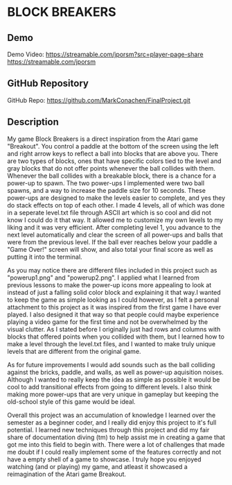 # BLOCK BREAKERS

## Demo
Demo Video: https://streamable.com/jporsm?src=player-page-share
            https://streamable.com/jporsm

## GitHub Repository
GitHub Repo: https://github.com/MarkConachen/FinalProject.git

## Description
My game Block Breakers is a direct inspiration from the Atari game "Breakout". You control a paddle at the bottom of the screen using the left and right arrow keys to reflect a ball into blocks that are above you. There are two types of blocks, ones that have specific colors tied to the level and gray blocks that do not offer
points whenever the ball collides with them. Whenever the ball collides with a breakable block, there is a chance for a power-up to spawn. The two power-ups I implemented were two ball spawns, and a way to increase the paddle size for 10 seconds. These power-ups are designed to make the levels easier to complete, and yes they
do stack effects on top of each other. I made 4 levels, all of which was done in a seperate level.txt file through ASCII art which is so cool and did not know I could do it that way. It allowed me to customize my own levels to my liking and it was very efficient. After completing level 1, you advance to the next level automatically
and clear the screen of all power-ups and balls that were from the previous level. If the ball ever reaches below your paddle a "Game Over!" screen will show, and also total your final score as well as putting it into the terminal.

 As you may notice there are different files included in this project such as "powerup1.png" and "powerup2.png". I applied what I learned from previous lessons to make the power-up icons more appealing to look at instead of just a falling solid color block and explaining it that way.I wanted to keep the game as simple looking as
 I could however, as I felt a personal attachment to this project as it was inspired from the first game I have ever played. I also designed it that way so that people could maybe experience playing a video game for the first time and not be overwhelmed by the visual clutter. As I stated before I originally just had rows and columns
 with blocks that offered points when you collided with them, but I learned how to make a level through the level.txt files, and I wanted to make truly unique levels that are different from the original game. 

 As for future improvements I would add sounds such as the ball colliding against the bricks, paddle, and walls, as well as power-up aquisition noises. Although I wanted to really keep the idea as simple as possible it would be cool to add transitional effects from going to different levels. I also think making more power-ups that are
 very unique in gameplay but keeping the old-school style of this game would be ideal. 

Overall this project was an accumulation of knowledge I learned over the semester as a beginner coder, and I really did enjoy this project to it's full potential. I learned new techniques through this project and did my fair share of documentation diving (tm) to help assist me in creating a game that got me into this field to begin with.
There were a lot of challenges that made me doubt if I could really implement some of the features correctly and not have a empty shell of a game to showcase. I truly hope you enjoyed watching (and or playing) my game, and atleast it showcased a reimagination of the Atari game Breakout.